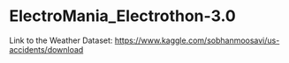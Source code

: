 # ElectroMania_Electrothon-3.0

Link to the Weather Dataset: https://www.kaggle.com/sobhanmoosavi/us-accidents/download

